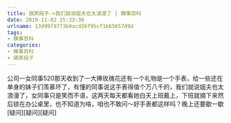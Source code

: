 ```yaml
---
title: 搞笑段子->我们就说姐夫也太浪漫了 | 糗事百科
date: 2019-11-02 15:33:30
urlname: 13d99f9773b9acd26f95cf1b65657d9d
tags: 
- 糗事百科
categories:
- 糗事百科
- 搞笑段子
---
```

公司一女同事520那天收到了一大捧玫瑰花还有一个礼物是一个手表，给一些还在单身的妹子们羡慕坏了，有懂的同事说这手表得值个万八千的，我们就说姐夫也太浪漫了，女同事只是笑而不语，这两天每天都看她白天上班戴上，下班就摘下来然后锁在办公桌里，也不知道为啥，咱也不敢问～好手表都这样吗？晚上还要歇一歇[疑问][疑问][疑问]


